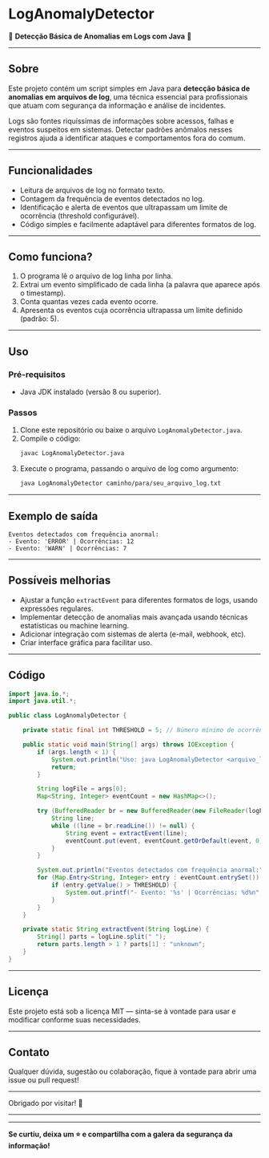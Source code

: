 # LogAnomalyDetector

🚨 **Detecção Básica de Anomalias em Logs com Java** 🚨

---

## Sobre

Este projeto contém um script simples em Java para **detecção básica de anomalias em arquivos de log**, uma técnica essencial para profissionais que atuam com segurança da informação e análise de incidentes.

Logs são fontes riquíssimas de informações sobre acessos, falhas e eventos suspeitos em sistemas. Detectar padrões anômalos nesses registros ajuda a identificar ataques e comportamentos fora do comum.

---

## Funcionalidades

- Leitura de arquivos de log no formato texto.
- Contagem da frequência de eventos detectados no log.
- Identificação e alerta de eventos que ultrapassam um limite de ocorrência (threshold configurável).
- Código simples e facilmente adaptável para diferentes formatos de log.

---

## Como funciona?

1. O programa lê o arquivo de log linha por linha.
2. Extrai um evento simplificado de cada linha (a palavra que aparece após o timestamp).
3. Conta quantas vezes cada evento ocorre.
4. Apresenta os eventos cuja ocorrência ultrapassa um limite definido (padrão: 5).

---

## Uso

### Pré-requisitos

- Java JDK instalado (versão 8 ou superior).

### Passos

1. Clone este repositório ou baixe o arquivo `LogAnomalyDetector.java`.
2. Compile o código:
   ```bash
   javac LogAnomalyDetector.java
   ```
3. Execute o programa, passando o arquivo de log como argumento:
   ```bash
   java LogAnomalyDetector caminho/para/seu_arquivo_log.txt
   ```

---

## Exemplo de saída

```
Eventos detectados com frequência anormal:
- Evento: 'ERROR' | Ocorrências: 12
- Evento: 'WARN' | Ocorrências: 7
```

---

## Possíveis melhorias

- Ajustar a função `extractEvent` para diferentes formatos de logs, usando expressões regulares.
- Implementar detecção de anomalias mais avançada usando técnicas estatísticas ou machine learning.
- Adicionar integração com sistemas de alerta (e-mail, webhook, etc).
- Criar interface gráfica para facilitar uso.

---

## Código

```java
import java.io.*;
import java.util.*;

public class LogAnomalyDetector {

    private static final int THRESHOLD = 5; // Número mínimo de ocorrências para gerar alerta

    public static void main(String[] args) throws IOException {
        if (args.length < 1) {
            System.out.println("Uso: java LogAnomalyDetector <arquivo_log>");
            return;
        }

        String logFile = args[0];
        Map<String, Integer> eventCount = new HashMap<>();

        try (BufferedReader br = new BufferedReader(new FileReader(logFile))) {
            String line;
            while ((line = br.readLine()) != null) {
                String event = extractEvent(line);
                eventCount.put(event, eventCount.getOrDefault(event, 0) + 1);
            }
        }

        System.out.println("Eventos detectados com frequência anormal:");
        for (Map.Entry<String, Integer> entry : eventCount.entrySet()) {
            if (entry.getValue() > THRESHOLD) {
                System.out.printf("- Evento: '%s' | Ocorrências: %d%n", entry.getKey(), entry.getValue());
            }
        }
    }

    private static String extractEvent(String logLine) {
        String[] parts = logLine.split(" ");
        return parts.length > 1 ? parts[1] : "unknown";
    }
}
```

---

## Licença

Este projeto está sob a licença MIT — sinta-se à vontade para usar e modificar conforme suas necessidades.

---

## Contato

Qualquer dúvida, sugestão ou colaboração, fique à vontade para abrir uma issue ou pull request!

---

Obrigado por visitar! 🚀

---

---

**Se curtiu, deixa um ⭐ e compartilha com a galera da segurança da informação!**
